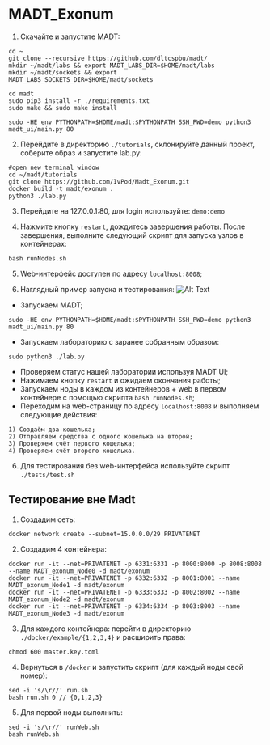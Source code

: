 # MADT_Exonum

1. Скачайте и запустите MADT:

```
cd ~
git clone --recursive https://github.com/dltcspbu/madt/
mkdir ~/madt/labs && export MADT_LABS_DIR=$HOME/madt/labs
mkdir ~/madt/sockets && export MADT_LABS_SOCKETS_DIR=$HOME/madt/sockets

cd madt
sudo pip3 install -r ./requirements.txt
sudo make && sudo make install

sudo -HE env PYTHONPATH=$HOME/madt:$PYTHONPATH SSH_PWD=demo python3 madt_ui/main.py 80
```

2. Перейдите в директорию `./tutorials`, склонируйте данный проект, соберите образ и запустите lab.py:

```
#open new terminal window
cd ~/madt/tutorials
git clone https://github.com/IvPod/Madt_Exonum.git
docker build -t madt/exonum .
python3 ./lab.py
```

3. Перейдите на 127.0.0.1:80, для login используйте: `demo:demo`

4. Нажмите кнопку `restart`, дождитесь завершения работы. После завершения, выполните следующий скрипт для запуска узлов в контейнерах:

```
bash runNodes.sh
```

5. Web-интерфейс доступен по адресу `localhost:8008`;

5. Наглядный пример запуска и тестирования:
   ![Alt Text](./media/madt_exonum.gif)

- Запускаем MADT;

```
sudo -HE env PYTHONPATH=$HOME/madt:$PYTHONPATH SSH_PWD=demo python3 madt_ui/main.py 80
```

- Запускаем лабораторию с заранее собранным образом:

```
sudo python3 ./lab.py
```

- Проверяем статус нашей лаборатории используя MADT UI;
- Нажимаем кнопку `restart` и ожидаем окончания работы;
- Запускаем ноды в каждом из контейнеров + web в первом контейнере с помощью скрипта `bash runNodes.sh`;
- Переходим на web-страницу по адресу `localhost:8008` и выполняем следующие действия:

```
1) Создаём два кошелька;
2) Отправляем средства с одного кошелька на второй;
3) Проверяем счёт первого кошелька;
4) Проверяем счёт второго кошелька.
```

6. Для тестирования без web-интерфейса используйте скрипт `./tests/test.sh`

## Тестирование вне Madt

1. Создадим сеть:

```
docker network create --subnet=15.0.0.0/29 PRIVATENET
```

2. Создадим 4 контейнера:

```
docker run -it --net=PRIVATENET -p 6331:6331 -p 8000:8000 -p 8008:8008 --name MADT_exonum_Node0 -d madt/exonum
docker run -it --net=PRIVATENET -p 6332:6332 -p 8001:8001 --name MADT_exonum_Node1 -d madt/exonum
docker run -it --net=PRIVATENET -p 6333:6333 -p 8002:8002 --name MADT_exonum_Node2 -d madt/exonum
docker run -it --net=PRIVATENET -p 6334:6334 -p 8003:8003 --name MADT_exonum_Node3 -d madt/exonum
```

3. Для каждого контейнера: перейти в директорию `./docker/example/{1,2,3,4}` и расширить права:

```
chmod 600 master.key.toml
```

4. Вернуться в `/docker` и запустить скрипт (для каждый ноды свой номер):

```
sed -i 's/\r//' run.sh
bash run.sh 0 // {0,1,2,3}
```

5. Для первой ноды выполнить:

```
sed -i 's/\r//' runWeb.sh
bash runWeb.sh
```
